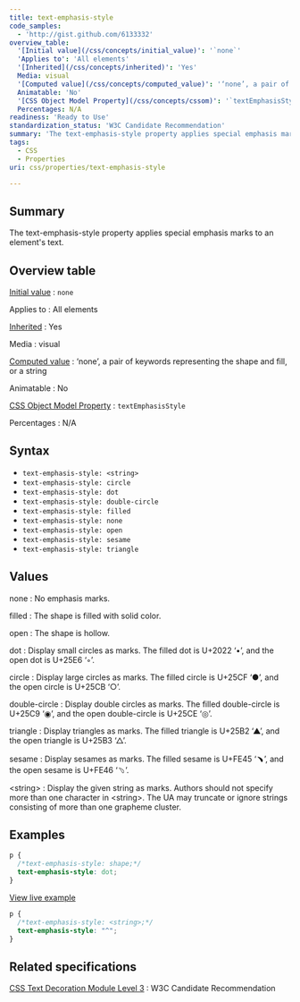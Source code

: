 ```yaml
---
title: text-emphasis-style
code_samples:
  - 'http://gist.github.com/6133332'
overview_table:
  '[Initial value](/css/concepts/initial_value)': '`none`'
  'Applies to': 'All elements'
  '[Inherited](/css/concepts/inherited)': 'Yes'
  Media: visual
  '[Computed value](/css/concepts/computed_value)': '‘none’, a pair of keywords representing the shape and fill, or a string'
  Animatable: 'No'
  '[CSS Object Model Property](/css/concepts/cssom)': '`textEmphasisStyle`'
  Percentages: N/A
readiness: 'Ready to Use'
standardization_status: 'W3C Candidate Recommendation'
summary: 'The text-emphasis-style property applies special emphasis marks to an element''s text.'
tags:
  - CSS
  - Properties
uri: css/properties/text-emphasis-style

---
```

## <span>Summary</span>

The text-emphasis-style property applies special emphasis marks to an element's text.

## <span>Overview table</span>

[Initial value](/css/concepts/initial_value)
:   `none`

Applies to
:   All elements

[Inherited](/css/concepts/inherited)
:   Yes

Media
:   visual

[Computed value](/css/concepts/computed_value)
:   ‘none’, a pair of keywords representing the shape and fill, or a string

Animatable
:   No

[CSS Object Model Property](/css/concepts/cssom)
:   `textEmphasisStyle`

Percentages
:   N/A

## <span>Syntax</span>

-   `text-emphasis-style: <string>`
-   `text-emphasis-style: circle`
-   `text-emphasis-style: dot`
-   `text-emphasis-style: double-circle`
-   `text-emphasis-style: filled`
-   `text-emphasis-style: none`
-   `text-emphasis-style: open`
-   `text-emphasis-style: sesame`
-   `text-emphasis-style: triangle`

## <span>Values</span>

none
:   No emphasis marks.

filled
:   The shape is filled with solid color.

open
:   The shape is hollow.

dot
:   Display small circles as marks. The filled dot is U+2022 ‘•’, and the open dot is U+25E6 ‘◦’.

circle
:   Display large circles as marks. The filled circle is U+25CF ‘●’, and the open circle is U+25CB ‘○’.

double-circle
:   Display double circles as marks. The filled double-circle is U+25C9 ‘◉’, and the open double-circle is U+25CE ‘◎’.

triangle
:   Display triangles as marks. The filled triangle is U+25B2 ‘▲’, and the open triangle is U+25B3 ‘△’.

sesame
:   Display sesames as marks. The filled sesame is U+FE45 ‘﹅’, and the open sesame is U+FE46 ‘﹆’.

\<string\>
:   Display the given string as marks. Authors should not specify more than one character in \<string\>. The UA may truncate or ignore strings consisting of more than one grapheme cluster.

## <span>Examples</span>

``` css
p {
  /*text-emphasis-style: shape;*/
  text-emphasis-style: dot;
}
```

[View live example](http://code.webplatform.org/gist/6133332)

``` css
p {
  /*text-emphasis-style: <string>;*/
  text-emphasis-style: "^";
}
```

## <span>Related specifications</span>

[CSS Text Decoration Module Level 3](http://www.w3.org/TR/css-text-decor-3/)
:   W3C Candidate Recommendation
